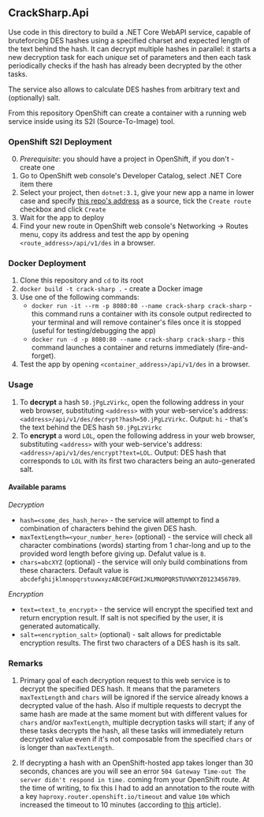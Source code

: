 ## CrackSharp.Api
Use code in this directory to build a .NET Core WebAPI service, capable of bruteforcing DES hashes using a specified charset and expected length of the text behind the hash. It can decrypt multiple hashes in parallel: it starts a new decryption task for each *unique* set of parameters and then each task periodically checks if the hash has already been decrypted by the other tasks.

The service also allows to calculate DES hashes from arbitrary text and (optionally) salt.

From this repository OpenShift can create a container with a running web service inside using its S2I (Source-To-Image) tool.

### OpenShift S2I Deployment
0. *Prerequisite*: you should have a project in OpenShift, if you don't - create one
1. Go to OpenShift web console's Developer Catalog, select .NET Core item there
2. Select your project, then `dotnet:3.1`, give your new app a name in lower case and specify [this repo's address](https://github.com/aannenko/CrackSharp.git) as a source, tick the `Create route` checkbox and click `Create`
3. Wait for the app to deploy
4. Find your new route in OpenShift web console's Networking -> Routes menu, copy its address and test the app by opening `<route_address>/api/v1/des` in a browser.

### Docker Deployment
1. Clone this repository and `cd` to its root
2. `docker build -t crack-sharp .` - create a Docker image
3. Use one of the following commands:
    - `docker run -it --rm -p 8080:80 --name crack-sharp crack-sharp` - this command runs a container with its console output redirected to your terminal and will remove container's files once it is stopped (useful for testing/debugging the app)
    - `docker run -d -p 8080:80 --name crack-sharp crack-sharp` - this command launches a container and returns immediately (fire-and-forget).
4. Test the app by opening `<container_address>/api/v1/des` in a browser.

### Usage
1. To **decrypt** a hash `50.jPgLzVirkc`, open the following address in your web browser, substituting `<address>` with your web-service's address:
`<address>/api/v1/des/decrypt?hash=50.jPgLzVirkc`. Output: `hi` - that's the text behind the DES hash `50.jPgLzVirkc`
2. To **encrypt** a word `LOL`, open the following address in your web browser, substituting `<address>` with your web-service's address:
`<address>/api/v1/des/encrypt?text=LOL`. Output: DES hash that corresponds to `LOL` with its first two characters being an auto-generated salt.

#### Available params
*Decryption*
- `hash=<some_des_hash_here>` - the service will attempt to find a combination of characters behind the given DES hash.
- `maxTextLength=<your_number_here>` (optional) - the service will check all character combinations (words) starting from 1 char-long and up to the provided word length before giving up. Defalut value is `8`.
- `chars=abcXYZ` (optional) - the service will only build combinations from these characters. Default value is `abcdefghijklmnopqrstuvwxyzABCDEFGHIJKLMNOPQRSTUVWXYZ0123456789`.

*Encryption*
- `text=<text_to_encrypt>` - the service will encrypt the specified text and return encryption result. If salt is not specified by the user, it is generated automatically.
- `salt=<encryption_salt>` (optional) - salt allows for predictable encryption results. The first two characters of a DES hash is its salt.

### Remarks
1. Primary goal of each decryption request to this web service is to decrypt the specified DES hash. It means that the parameters `maxTextLength` and `chars` will be ignored if the service already knows a decrypted value of the hash. Also if multiple requests to decrypt the same hash are made at the same moment but with different values for `chars` and/or `maxTextLength`, multiple decryption tasks will start; if any of these tasks decrypts the hash, all these tasks will immediately return decrypted value even if it's not composable from the specified `chars` or is longer than `maxTextLength`.

2. If decrypting a hash with an OpenShift-hosted app takes longer than 30 seconds, chances are you will see an error `504 Gateway Time-out The server didn't respond in time.` coming from your OpenShift route. At the time of writing, to fix this I had to add an annotation to the route with a key `haproxy.router.openshift.io/timeout` and value `10m` which increased the timeout to 10 minutes (according to [this](https://docs.openshift.com/container-platform/4.2/networking/routes/route-configuration.html) article).
